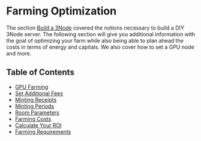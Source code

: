 <h1> Farming Optimization </h1>

The section [Build a 3Node](../3node_building/3node_building.md) covered the notions necessary to build a DIY 3Node server. The following section will give you additional information with the goal of optimizing your farm while also being able to plan ahead the costs in terms of energy and capitals. We also cover how to set a GPU node and more.

<h2> Table of Contents </h2>

- [GPU Farming](../3node_building/gpu_farming.md)
- [Set Additional Fees](./set_additional_fees.md)
- [Minting Receipts](../3node_building/minting_receipts.md)
- [Minting Periods](./minting_periods.md)
- [Room Parameters](./farm_room_parameters.md)
- [Farming Costs](./farming_costs.md)
- [Calculate Your ROI](./calculate_roi.md)
- [Farming Requirements](./farming_requirements.md)